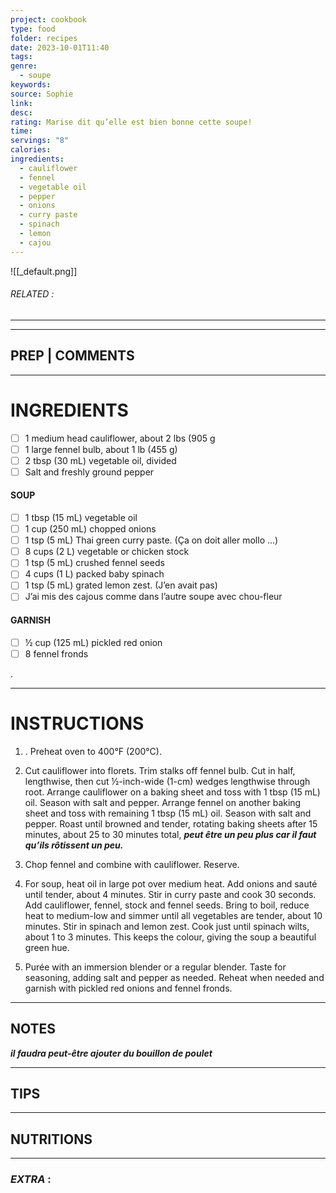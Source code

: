 ```yaml
---
project: cookbook
type: food
folder: recipes
date: 2023-10-01T11:40
tags: 
genre:
  - soupe
keywords: 
source: Sophie
link: 
desc: 
rating: Marise dit qu’elle est bien bonne cette soupe!
time: 
servings: "8"
calories: 
ingredients:
  - cauliflower
  - fennel
  - vegetable oil
  - pepper
  - onions
  - curry paste
  - spinach
  - lemon
  - cajou
---
```


![[_default.png]]
###### *RELATED* : 
---


---
## PREP | COMMENTS



---
# INGREDIENTS

- [ ] 1 medium head cauliflower, about 2 lbs (905 g
- [ ] 1 large fennel bulb, about 1 lb (455 g)
- [ ] 2 tbsp (30 mL) vegetable oil, divided
- [ ] Salt and freshly ground pepper

#### **SOUP**

- [ ] 1 tbsp (15 mL) vegetable oil
- [ ] 1 cup (250 mL) chopped onions
- [ ] 1 tsp (5 mL) Thai green curry paste. (Ça on doit aller mollo ...)
- [ ] 8 cups (2 L) vegetable or chicken stock
- [ ] 1 tsp (5 mL) crushed fennel seeds
- [ ] 4 cups (1 L) packed baby spinach
- [ ] 1 tsp (5 mL) grated lemon zest. (J’en avait pas)
- [ ] J’ai mis des cajous comme dans l’autre soupe avec chou-fleur

#### **GARNISH**

- [ ] ½ cup (125 mL) pickled red onion
- [ ] 8 fennel fronds

.

---
# INSTRUCTIONS

1. . Preheat oven to 400°F (200°C).

2. Cut cauliflower into florets. Trim stalks off fennel bulb. Cut in half, lengthwise, then cut ½-inch-wide (1-cm) wedges lengthwise through root. Arrange cauliflower on a baking sheet and toss with 1 tbsp (15 mL) oil. Season with salt and pepper. Arrange fennel on another baking sheet and toss with remaining 1 tbsp (15 mL) oil. Season with salt and pepper. Roast until browned and tender, rotating baking sheets after 15 minutes, about 25 to 30 minutes total, **_peut être un peu plus car il faut qu’ils rôtissent un peu._**
3. Chop fennel and combine with cauliflower. Reserve.
4. For soup, heat oil in large pot over medium heat. Add onions and sauté until tender, about 4 minutes. Stir in curry paste and cook 30 seconds. Add cauliflower, fennel, stock and fennel seeds. Bring to boil, reduce heat to medium-low and simmer until all vegetables are tender, about 10 minutes. Stir in spinach and lemon zest. Cook just until spinach wilts, about 1 to 3 minutes. This keeps the colour, giving the soup a beautiful green hue.
5. Purée with an immersion blender or a regular blender. Taste for seasoning, adding salt and pepper as needed. Reheat when needed and garnish with pickled red onions and fennel fronds.

---
## NOTES

**_il faudra peut-être ajouter du bouillon de poulet_**

---
## TIPS



---
## NUTRITIONS



---
### *EXTRA* :



